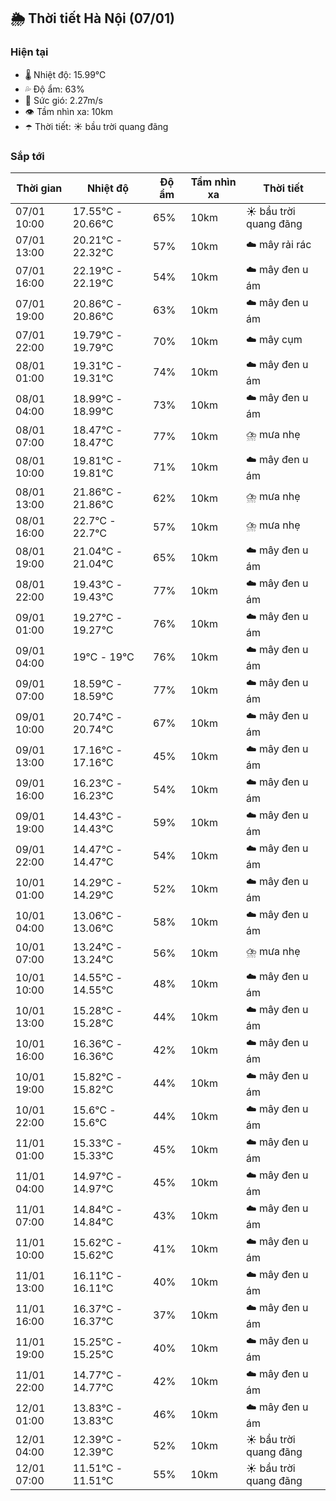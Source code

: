 ## 🌦️ Thời tiết Hà Nội (07/01)

### Hiện tại

- 🌡️ Nhiệt độ: 15.99℃
- 💦 Độ ẩm: 63%
- 💨 Sức gió: 2.27m/s
- 👁️ Tầm nhìn xa: 10km
- ☂️ Thời tiết: ☀️ bầu trời quang đãng

### Sắp tới

| Thời gian | Nhiệt độ | Độ ẩm | Tầm nhìn xa | Thời tiết |
| --- | --- | --- | --- | --- |
| 07/01 10:00 | 17.55℃ - 20.66℃ | 65% | 10km | ☀️ bầu trời quang đãng |
| 07/01 13:00 | 20.21℃ - 22.32℃ | 57% | 10km | ☁️ mây rải rác |
| 07/01 16:00 | 22.19℃ - 22.19℃ | 54% | 10km | ☁️ mây đen u ám |
| 07/01 19:00 | 20.86℃ - 20.86℃ | 63% | 10km | ☁️ mây đen u ám |
| 07/01 22:00 | 19.79℃ - 19.79℃ | 70% | 10km | ☁️ mây cụm |
| 08/01 01:00 | 19.31℃ - 19.31℃ | 74% | 10km | ☁️ mây đen u ám |
| 08/01 04:00 | 18.99℃ - 18.99℃ | 73% | 10km | ☁️ mây đen u ám |
| 08/01 07:00 | 18.47℃ - 18.47℃ | 77% | 10km | ⛈️ mưa nhẹ |
| 08/01 10:00 | 19.81℃ - 19.81℃ | 71% | 10km | ☁️ mây đen u ám |
| 08/01 13:00 | 21.86℃ - 21.86℃ | 62% | 10km | ⛈️ mưa nhẹ |
| 08/01 16:00 | 22.7℃ - 22.7℃ | 57% | 10km | ⛈️ mưa nhẹ |
| 08/01 19:00 | 21.04℃ - 21.04℃ | 65% | 10km | ☁️ mây đen u ám |
| 08/01 22:00 | 19.43℃ - 19.43℃ | 77% | 10km | ☁️ mây đen u ám |
| 09/01 01:00 | 19.27℃ - 19.27℃ | 76% | 10km | ☁️ mây đen u ám |
| 09/01 04:00 | 19℃ - 19℃ | 76% | 10km | ☁️ mây đen u ám |
| 09/01 07:00 | 18.59℃ - 18.59℃ | 77% | 10km | ☁️ mây đen u ám |
| 09/01 10:00 | 20.74℃ - 20.74℃ | 67% | 10km | ☁️ mây đen u ám |
| 09/01 13:00 | 17.16℃ - 17.16℃ | 45% | 10km | ☁️ mây đen u ám |
| 09/01 16:00 | 16.23℃ - 16.23℃ | 54% | 10km | ☁️ mây đen u ám |
| 09/01 19:00 | 14.43℃ - 14.43℃ | 59% | 10km | ☁️ mây đen u ám |
| 09/01 22:00 | 14.47℃ - 14.47℃ | 54% | 10km | ☁️ mây đen u ám |
| 10/01 01:00 | 14.29℃ - 14.29℃ | 52% | 10km | ☁️ mây đen u ám |
| 10/01 04:00 | 13.06℃ - 13.06℃ | 58% | 10km | ☁️ mây đen u ám |
| 10/01 07:00 | 13.24℃ - 13.24℃ | 56% | 10km | ⛈️ mưa nhẹ |
| 10/01 10:00 | 14.55℃ - 14.55℃ | 48% | 10km | ☁️ mây đen u ám |
| 10/01 13:00 | 15.28℃ - 15.28℃ | 44% | 10km | ☁️ mây đen u ám |
| 10/01 16:00 | 16.36℃ - 16.36℃ | 42% | 10km | ☁️ mây đen u ám |
| 10/01 19:00 | 15.82℃ - 15.82℃ | 44% | 10km | ☁️ mây đen u ám |
| 10/01 22:00 | 15.6℃ - 15.6℃ | 44% | 10km | ☁️ mây đen u ám |
| 11/01 01:00 | 15.33℃ - 15.33℃ | 45% | 10km | ☁️ mây đen u ám |
| 11/01 04:00 | 14.97℃ - 14.97℃ | 45% | 10km | ☁️ mây đen u ám |
| 11/01 07:00 | 14.84℃ - 14.84℃ | 43% | 10km | ☁️ mây đen u ám |
| 11/01 10:00 | 15.62℃ - 15.62℃ | 41% | 10km | ☁️ mây đen u ám |
| 11/01 13:00 | 16.11℃ - 16.11℃ | 40% | 10km | ☁️ mây đen u ám |
| 11/01 16:00 | 16.37℃ - 16.37℃ | 37% | 10km | ☁️ mây đen u ám |
| 11/01 19:00 | 15.25℃ - 15.25℃ | 40% | 10km | ☁️ mây đen u ám |
| 11/01 22:00 | 14.77℃ - 14.77℃ | 42% | 10km | ☁️ mây đen u ám |
| 12/01 01:00 | 13.83℃ - 13.83℃ | 46% | 10km | ☁️ mây đen u ám |
| 12/01 04:00 | 12.39℃ - 12.39℃ | 52% | 10km | ☀️ bầu trời quang đãng |
| 12/01 07:00 | 11.51℃ - 11.51℃ | 55% | 10km | ☀️ bầu trời quang đãng |
